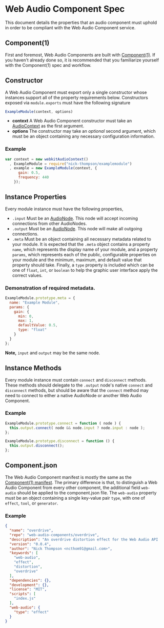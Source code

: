 
# Web Audio Component Spec

This document details the properties that an audio component must uphold in order
to be compliant with the Web Audio Component service.

## Component(1)

First and foremost, Web Audio Components are built with [Component(1)](https://github.com/component/component). If you haven't already done so, it is recommended that you
familiarize yourself with the Component(1) spec and workflow. 

## Constructor

A Web Audio Component must export only a single constructor whose instances support all of the property requirements below. Constructors exposed via `module.exports` must have the following signature

```javascript
ExampleModule(context, options)
```

- **context** A Web Audio Component constructor must take an [AudioContext](http://www.w3.org/TR/webaudio/#AudioContext-section) as the first argument. 
- **options** The constructor may take an *optional* second argument, which must be an object containing any necessary configuration information.

### Example

```javascript
var context = new webkitAudioContext()
  , ExampleModule = require("nick-thompson/examplemodule")
  , example = new ExampleModule(context, {
      gain: 0.5,
      frequency: 440
    });
```

## Instance Properties

Every module instance must have the following properties,

- `.input` Must be an [AudioNode](http://www.w3.org/TR/webaudio/#AudioNode-section). This node will accept incoming connections from other AudioNodes.
- `.output` Must be an [AudioNode](http://www.w3.org/TR/webaudio/#AudioNode-section). This node will make all outgoing connections.
- `.meta` Must be an object containing all necessary metadata related to your module. It is expected that the `.meta` object contains a property `name`, which represents the display name of your module, and a property `params`, which represents each of the public, configurable properties on your module and the minimum, maximum, and default value that property should take. Finally, a `type` property is included which can be one of `float`, `int`, or `boolean` to help the graphic user interface apply the correct values.

### Demonstration of required metadata.

```javascript
ExampleModule.prototype.meta = {
  name: "Example Module",
  params: {
    gain: {
      min: 0,
      max: 1,
      defaultValue: 0.5,
      type: "float"
    }
  }
};
```

**Note,** `input` and `output` may be the same node.

## Instance Methods

Every module instance must contain `connect` and `disconnect` methods. These methods should delegate to the `.output` node\'s native `connect` and `disconnect` methods, but should be aware that the `connect` method may need to connect to either a native AudioNode or another Web Audio Component.

### Example

```javascript
ExampleModule.prototype.connect = function ( node ) {
  this.output.connect( node && node.input ? node.input : node );
};

ExampleModule.prototype.disconnect = function () {
  this.output.disconnect();
};
```

## Component.json

The Web Audio Component manifest is mostly the same as the [Component(1) manifest](https://github.com/component/component/wiki/Spec). The primary difference is that, to distinguish a Web Audio Component from every other component, the additional field `web-audio` should be applied to the component.json file. The `web-audio` property must be an object containing a single key-value pair `type`, with one of `effect`, `tool`, or `generator`.

### Example

```json
{
  "name": "overdrive",
  "repo": "web-audio-components/overdrive",
  "description": "An overdrive distortion effect for the Web Audio API.",
  "version": "0.0.4",
  "author": "Nick Thompson <ncthom91@gmail.com>",
  "keywords": [
    "web-audio",
    "effect",
    "distortion",
    "overdrive"
  ],
  "dependencies": {},
  "development": {},
  "license": "MIT",
  "scripts": [
    "index.js"
  ],
  "web-audio": {
    "type": "effect"
  }
}
```

